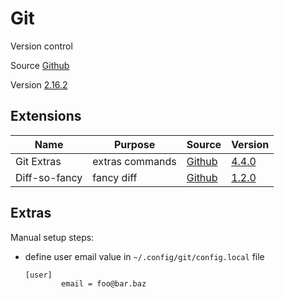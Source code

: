 # Git

Version control

Source [Github](https://github.com/git/git)

Version [2.16.2](https://github.com/git/git/releases/tag/v2.16.2)

## Extensions

| Name                | Purpose                | Source                                                     | Version                                                                       |
|---------------------|------------------------|------------------------------------------------------------|-------------------------------------------------------------------------------|
| Git Extras          | extras commands        | [Github](https://github.com/tj/git-extras)                 | [4.4.0](https://github.com/tj/git-extras/releases/tag/4.4.0)                  |
| Diff-so-fancy       | fancy diff             | [Github](https://github.com/so-fancy/diff-so-fancy)        | [1.2.0](https://github.com/so-fancy/diff-so-fancy/releases/tag/v1.2.0)        |

## Extras

Manual setup steps:
- define user email value in `~/.config/git/config.local` file
  ```
  [user]
          email = foo@bar.baz
  ```
